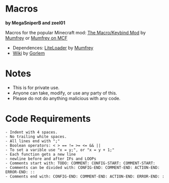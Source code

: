 Macros
======
**by MegaSniperB and zeel01**


Macros for the popular Minecraft mod: [The Macro/Keybind Mod](http://www.minecraftforum.net/topic/467504-/) by [Mumfrey](https://github.com/Mumfrey) or [Mumfrey on MCF](http://u.mcf.li/mumfrey/profile)
- Dependences: [LiteLoader](http://www.minecraftforum.net/topic/1868280-172api-liteloader-for-minecraft-172/) by [Mumfrey](https://github.com/Mumfrey)
- [Wiki](http://mkb.bplaced.net/wiki/#/commands) by [Gorlem](http://u.mcf.li/gorlem/profile)


# Notes #
- This is for private use.
- Anyone can take, modify, or use any party of this.
- Please do not do anything malicious with any code.


# Code Requirements #
```
- Indent with 4 spaces.
- No trailing white spaces.
- All lines end with ";"
- Boolean operators: < > == != >= <= && ||
- To set a varible use "x = y;", or "x = y + 1;"
- Each function gets a new line
- newline before and after IFs and LOOPs
- Comments start with: TODO: COMMENT: CONFIG-START: COMMENT-START:
- Comments can be divided with: CONFIG-END: COMMENT-END: ACTION-END: ERROR-END: ::
- Comments end with: CONFIG-END: COMMENT-END: ACTION-END: ERROR-END: :
```
